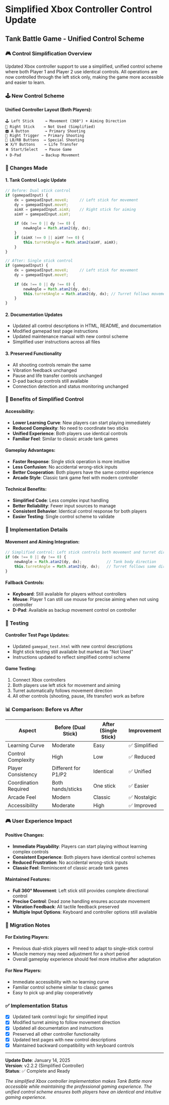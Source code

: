 # Simplified Xbox Controller Control Update
## Tank Battle Game - Unified Control Scheme

### 🎮 Control Simplification Overview

Updated Xbox controller support to use a simplified, unified control scheme where both Player 1 and Player 2 use identical controls. All operations are now controlled through the left stick only, making the game more accessible and easier to learn.

### 🕹️ New Control Scheme

#### Unified Controller Layout (Both Players):
```
🕹️ Left Stick     → Movement (360°) + Aiming Direction
🚫 Right Stick    → Not Used (Simplified)
🅰️ A Button       → Primary Shooting
🎯 Right Trigger  → Primary Shooting
🔫 LB/RB Buttons  → Special Shooting
❌ X/Y Buttons    → Life Transfer
⏸️ Start/Select   → Pause Game
⬆️ D-Pad         → Backup Movement
```

### 🔄 Changes Made

#### 1. **Tank Control Logic Update**
```javascript
// Before: Dual stick control
if (gamepadInput) {
    dx = gamepadInput.moveX;     // Left stick for movement
    dy = gamepadInput.moveY;
    aimX = gamepadInput.aimX;    // Right stick for aiming
    aimY = gamepadInput.aimY;
    
    if (dx !== 0 || dy !== 0) {
        newAngle = Math.atan2(dy, dx);
    }
    if (aimX !== 0 || aimY !== 0) {
        this.turretAngle = Math.atan2(aimY, aimX);
    }
}

// After: Single stick control
if (gamepadInput) {
    dx = gamepadInput.moveX;     // Left stick for movement
    dy = gamepadInput.moveY;
    
    if (dx !== 0 || dy !== 0) {
        newAngle = Math.atan2(dy, dx);
        this.turretAngle = Math.atan2(dy, dx); // Turret follows movement
    }
}
```

#### 2. **Documentation Updates**
- Updated all control descriptions in HTML, README, and documentation
- Modified gamepad test page instructions
- Updated maintenance manual with new control scheme
- Simplified user instructions across all files

#### 3. **Preserved Functionality**
- All shooting controls remain the same
- Vibration feedback unchanged
- Pause and life transfer controls unchanged
- D-pad backup controls still available
- Connection detection and status monitoring unchanged

### 🎯 Benefits of Simplified Control

#### **Accessibility:**
- **Lower Learning Curve**: New players can start playing immediately
- **Reduced Complexity**: No need to coordinate two sticks
- **Unified Experience**: Both players use identical controls
- **Familiar Feel**: Similar to classic arcade tank games

#### **Gameplay Advantages:**
- **Faster Response**: Single stick operation is more intuitive
- **Less Confusion**: No accidental wrong-stick inputs
- **Better Cooperation**: Both players have the same control experience
- **Arcade Style**: Classic tank game feel with modern controller

#### **Technical Benefits:**
- **Simplified Code**: Less complex input handling
- **Better Reliability**: Fewer input sources to manage
- **Consistent Behavior**: Identical control response for both players
- **Easier Testing**: Single control scheme to validate

### 🔧 Implementation Details

#### **Movement and Aiming Integration:**
```javascript
// Simplified control: Left stick controls both movement and turret direction
if (dx !== 0 || dy !== 0) {
    newAngle = Math.atan2(dy, dx);           // Tank body direction
    this.turretAngle = Math.atan2(dy, dx);   // Turret follows same direction
}
```

#### **Fallback Controls:**
- **Keyboard**: Still available for players without controllers
- **Mouse**: Player 1 can still use mouse for precise aiming when not using controller
- **D-Pad**: Available as backup movement control on controller

### 🧪 Testing

#### **Controller Test Page Updates:**
- Updated `gamepad_test.html` with new control descriptions
- Right stick testing still available but marked as "Not Used"
- Instructions updated to reflect simplified control scheme

#### **Game Testing:**
1. Connect Xbox controllers
2. Both players use left stick for movement and aiming
3. Turret automatically follows movement direction
4. All other controls (shooting, pause, life transfer) work as before

### 📊 Comparison: Before vs After

| Aspect | Before (Dual Stick) | After (Single Stick) | Improvement |
|--------|---------------------|----------------------|-------------|
| Learning Curve | Moderate | Easy | ✅ Simplified |
| Control Complexity | High | Low | ✅ Reduced |
| Player Consistency | Different for P1/P2 | Identical | ✅ Unified |
| Coordination Required | Both hands/sticks | One stick | ✅ Easier |
| Arcade Feel | Modern | Classic | ✅ Nostalgic |
| Accessibility | Moderate | High | ✅ Improved |

### 🎮 User Experience Impact

#### **Positive Changes:**
- **Immediate Playability**: Players can start playing without learning complex controls
- **Consistent Experience**: Both players have identical control schemes
- **Reduced Frustration**: No accidental wrong-stick inputs
- **Classic Feel**: Reminiscent of classic arcade tank games

#### **Maintained Features:**
- **Full 360° Movement**: Left stick still provides complete directional control
- **Precise Control**: Dead zone handling ensures accurate movement
- **Vibration Feedback**: All tactile feedback preserved
- **Multiple Input Options**: Keyboard and controller options still available

### 🔄 Migration Notes

#### **For Existing Players:**
- Previous dual-stick players will need to adapt to single-stick control
- Muscle memory may need adjustment for a short period
- Overall gameplay experience should feel more intuitive after adaptation

#### **For New Players:**
- Immediate accessibility with no learning curve
- Familiar control scheme similar to classic games
- Easy to pick up and play cooperatively

### ✅ Implementation Status

- [x] Updated tank control logic for simplified input
- [x] Modified turret aiming to follow movement direction
- [x] Updated all documentation and instructions
- [x] Preserved all other controller functionality
- [x] Updated test pages with new control descriptions
- [x] Maintained backward compatibility with keyboard controls

---

**Update Date**: January 14, 2025  
**Version**: v2.2.2 (Simplified Controller)  
**Status**: ✅ Complete and Ready

*The simplified Xbox controller implementation makes Tank Battle more accessible while maintaining the professional gaming experience. The unified control scheme ensures both players have an identical and intuitive gaming experience.*

